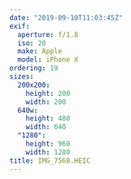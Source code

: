 ```yaml
---
date: "2019-09-10T11:03:45Z"
exif:
  aperture: f/1.8
  iso: 20
  make: Apple
  model: iPhone X
ordering: 19
sizes:
  200x200:
    height: 200
    width: 200
  640w:
    height: 480
    width: 640
  "1280":
    height: 960
    width: 1280
title: IMG_7568.HEIC
---
```

